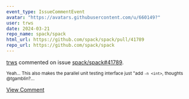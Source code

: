 ```yaml
---
event_type: IssueCommentEvent
avatar: "https://avatars.githubusercontent.com/u/660149?"
user: trws
date: 2024-03-21
repo_name: spack/spack
html_url: https://github.com/spack/spack/pull/41789
repo_url: https://github.com/spack/spack
---
```


<a href='https://github.com/trws' target='_blank'>trws</a> commented on issue <a href='https://github.com/spack/spack/pull/41789' target='_blank'>spack/spack#41789</a>.

<small>Yeah... This also makes the parallel unit testing interface just "add `-n <int>`, thoughts @tgamblin?...</small>

<a href='https://github.com/spack/spack/pull/41789' target='_blank'>View Comment</a>